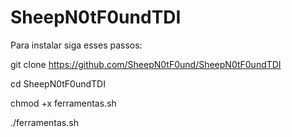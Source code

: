 # SheepN0tF0undTDI
Para instalar siga esses passos:

git clone https://github.com/SheepN0tF0und/SheepN0tF0undTDI

cd SheepN0tF0undTDI

chmod +x ferramentas.sh

./ferramentas.sh
